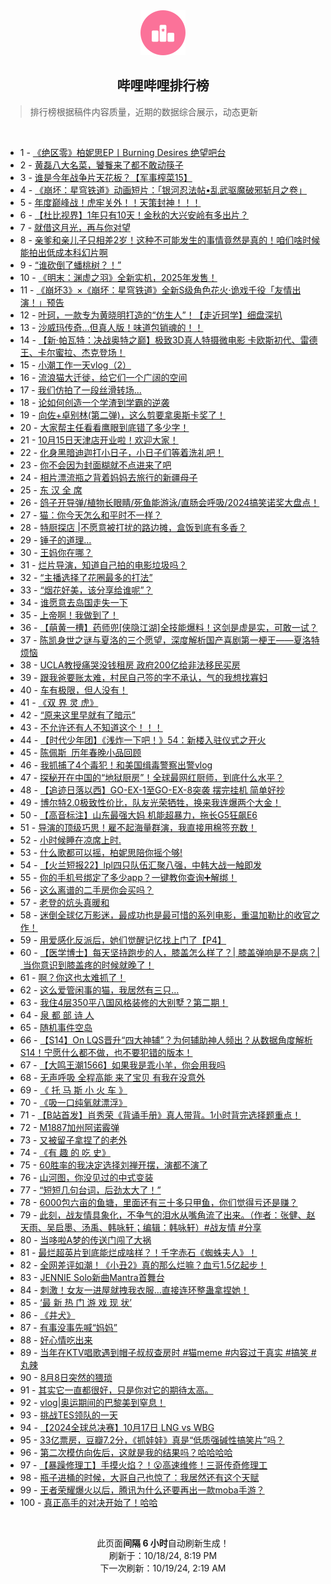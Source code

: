 <div align="center">
    <img src="./assets/icon_rank.png" alt="logo" />
    <h2>哔哩哔哩排行榜</h>
</div>

> 排行榜根据稿件内容质量，近期的数据综合展示，动态更新

<br />

<ul><li><span>1 - <a href=https://www.bilibili.com/BV1tUycYNEo5>《绝区零》柏妮思EP丨Burning&nbsp;Desires&nbsp;绝望吧台</a></span></li><li><span>2 - <a href=https://www.bilibili.com/BV1TwmKYXEG6>黄磊八大名菜，饕餮来了都不敢动筷子</a></span></li><li><span>3 - <a href=https://www.bilibili.com/BV1wQ2RYSEHK>谁是今年战争片天花板？【军事榨菜15】</a></span></li><li><span>4 - <a href=https://www.bilibili.com/BV13pyPYSEar>《崩坏：星穹铁道》动画短片：「银河忍法帖•乱武驱魔破邪斩月之卷」</a></span></li><li><span>5 - <a href=https://www.bilibili.com/BV15kmAYZE8j>年度巅峰战！虎牢关外！！天策封神！！！</a></span></li><li><span>6 - <a href=https://www.bilibili.com/BV1eTmNY8Eb7>【杜比视界】1年只有10天！金秋的大兴安岭有多出片？</a></span></li><li><span>7 - <a href=https://www.bilibili.com/BV1c4m5YBEk8>就借这月光，再与你对望</a></span></li><li><span>8 - <a href=https://www.bilibili.com/BV1p3mKY2E4H>亲爹和亲儿子只相差2岁！这种不可能发生的事情竟然是真的！咱们啥时候能拍出低成本科幻片啊</a></span></li><li><span>9 - <a href=https://www.bilibili.com/BV1UqmKYZEmN>“谁砍倒了蟠桃树？！”</a></span></li><li><span>10 - <a href=https://www.bilibili.com/BV1QPyNYDETM>《明末：渊虚之羽》全新实机，2025年发售！</a></span></li><li><span>11 - <a href=https://www.bilibili.com/BV1NvyPYrErG>《崩坏3》×《崩坏：星穹铁道》全新S级角色花火·诡戏千役「友情出演！」预告</a></span></li><li><span>12 - <a href=https://www.bilibili.com/BV1A2mLYyEWn>叶珂，一款专为黄晓明打造的“仿生人”！【走近珂学】细盘深扒</a></span></li><li><span>13 - <a href=https://www.bilibili.com/BV1SzmKYtEtg>沙威玛传奇…但真人版！味道包销魂的！！</a></span></li><li><span>14 - <a href=https://www.bilibili.com/BV1fc2dYkEu6>【新·帕瓦特：决战奥特之巅】极致3D真人特摄微电影&nbsp;卡欧斯初代、雷德王、卡尔蜜拉、杰克登场！</a></span></li><li><span>15 - <a href=https://www.bilibili.com/BV1DL2dYAEKf>小潮工作一天vlog（2）</a></span></li><li><span>16 - <a href=https://www.bilibili.com/BV1asyPYEEhy>流浪猫大迁徙，给它们一个广阔的空间</a></span></li><li><span>17 - <a href=https://www.bilibili.com/BV1NS2oYfEkp>我们仿拍了一段丝滑转场...</a></span></li><li><span>18 - <a href=https://www.bilibili.com/BV11b2dYWE3h>论如何创造一个学渣到学霸的逆袭</a></span></li><li><span>19 - <a href=https://www.bilibili.com/BV1ZYm5YYEDL>向佐+卓别林(第二弹)，这么剪要拿奥斯卡奖了！</a></span></li><li><span>20 - <a href=https://www.bilibili.com/BV1fayNYaEEB>大家帮主任看看鹰眼到底错了多少字！</a></span></li><li><span>21 - <a href=https://www.bilibili.com/BV1HQmLYgE3D>10月15日天津店开业啦！欢迎大家！</a></span></li><li><span>22 - <a href=https://www.bilibili.com/BV1bYmVYyEnN>化身黑暗迪迦打小日子，小日子们等着洗礼吧！</a></span></li><li><span>23 - <a href=https://www.bilibili.com/BV1jS2ZYUEvi>你不会因为封面糊就不点进来了吧</a></span></li><li><span>24 - <a href=https://www.bilibili.com/BV15EyPYpE5j>相片漂流瓶之背着妈妈去旅行的新疆母子</a></span></li><li><span>25 - <a href=https://www.bilibili.com/BV17T2ZY7E2T>东&nbsp;汉&nbsp;全&nbsp;席</a></span></li><li><span>26 - <a href=https://www.bilibili.com/BV1RQmnYyEdB>鸽子开导弹/植物长眼睛/死鱼能游泳/直肠会呼吸/2024搞笑诺奖大盘点！</a></span></li><li><span>27 - <a href=https://www.bilibili.com/BV1q8mHYUEYT>猫：你今天怎么和平时不一样？</a></span></li><li><span>28 - <a href=https://www.bilibili.com/BV1b1mHYBES5>特厨探店&nbsp;|不愿意被打扰的路边摊，盒饭到底有多香？</a></span></li><li><span>29 - <a href=https://www.bilibili.com/BV1B9mwYhEb2>锤子的道理…</a></span></li><li><span>30 - <a href=https://www.bilibili.com/BV14jmAY1ELm>王妈你在哪？</a></span></li><li><span>31 - <a href=https://www.bilibili.com/BV1fF2dYVEDt>烂片导演，知道自己拍的电影垃圾吗？</a></span></li><li><span>32 - <a href=https://www.bilibili.com/BV1sdyAYMEyy>“主播选择了花圈最多的打法”</a></span></li><li><span>33 - <a href=https://www.bilibili.com/BV1mW2ZYvEUo>“烟花好美，该分享给谁呢”？</a></span></li><li><span>34 - <a href=https://www.bilibili.com/BV1z9mPYuE6x>谁愿意去岛国走失一下</a></span></li><li><span>35 - <a href=https://www.bilibili.com/BV1tr2RY4EWv>上帝啊！我做到了！</a></span></li><li><span>36 - <a href=https://www.bilibili.com/BV1iZmwYZEHF>【萌黄一槽】药师兜[侠隐江湖]全技能爆料！这剑是虚是实，可敢一试？</a></span></li><li><span>37 - <a href=https://www.bilibili.com/BV1X4mPYoEYX>陈凯身世之谜与夏洛的三个愿望，深度解析国产喜剧第一梗王——夏洛特烦恼</a></span></li><li><span>38 - <a href=https://www.bilibili.com/BV1m6mKYdEFt>UCLA教授痛哭没钱租房&nbsp;政府200亿给非法移民买房</a></span></li><li><span>39 - <a href=https://www.bilibili.com/BV1MzmKYtE7T>跟我爸要账太难，村民自己签的字不承认，气的我想找寡妇</a></span></li><li><span>40 - <a href=https://www.bilibili.com/BV1zKyPYhEyT>车有极限，但人没有！</a></span></li><li><span>41 - <a href=https://www.bilibili.com/BV17zmNYBE2D>《双&nbsp;界&nbsp;灵&nbsp;虎》</a></span></li><li><span>42 - <a href=https://www.bilibili.com/BV12GmHYcEK7>“原来这里早就有了暗示”</a></span></li><li><span>43 - <a href=https://www.bilibili.com/BV1n5mKYyEo5>不允许还有人不知道这个！！！</a></span></li><li><span>44 - <a href=https://www.bilibili.com/BV1CmmPYVE7Z>【时代少年团】《浅炸一下吧！》54：新楼入驻仪式之开火</a></span></li><li><span>45 - <a href=https://www.bilibili.com/BV1qEmPYPEND>陈佩斯&nbsp;&nbsp;历年春晚小品回顾</a></span></li><li><span>46 - <a href=https://www.bilibili.com/BV191yNYXENT>我抓捕了4个毒犯！和美国缉毒警察出警vlog</a></span></li><li><span>47 - <a href=https://www.bilibili.com/BV1BjmPYvEiD>探秘开在中国的“地狱厨房”！全球最网红厨师，到底什么水平？</a></span></li><li><span>48 - <a href=https://www.bilibili.com/BV1cGmPYMEk4>【追迹日落以西】GO-EX-1至GO-EX-8突袭&nbsp;摆完挂机&nbsp;简单好抄</a></span></li><li><span>49 - <a href=https://www.bilibili.com/BV1L1mjYPEqj>博尔特2.0极致性价比，队友光荣牺牲，换来我连爆两个大金！</a></span></li><li><span>50 - <a href=https://www.bilibili.com/BV1pv2dYnEnM>【高音标注】山东最强大妈&nbsp;机能超暴力，拖长G5狂飙E6</a></span></li><li><span>51 - <a href=https://www.bilibili.com/BV1rq2ZYdESi>导演的顶级巧思！雇不起海量群演，我直接用棉签充数！</a></span></li><li><span>52 - <a href=https://www.bilibili.com/BV1xX2fYvEBT>小时候睡在凉席上时.</a></span></li><li><span>53 - <a href=https://www.bilibili.com/BV1wKmwYeEGU>什么歌都可以摇，柏妮思陪你摇个够!</a></span></li><li><span>54 - <a href=https://www.bilibili.com/BV19omnY3EHS>【火兰短报22】lpl四只队伍汇聚八强，中韩大战一触即发</a></span></li><li><span>55 - <a href=https://www.bilibili.com/BV1cdmKY2EB7>你的手机号绑定了多少app？一键教你查询➕解绑！</a></span></li><li><span>56 - <a href=https://www.bilibili.com/BV1Uz2RYZEFG>这么离谱的二手房你会买吗？</a></span></li><li><span>57 - <a href=https://www.bilibili.com/BV1i12dYkEkz>老登的炕头真暖和</a></span></li><li><span>58 - <a href=https://www.bilibili.com/BV1EF2dY5EJW>迷倒全球亿万影迷，最成功也是最可惜的系列电影，重温加勒比的收官之作！</a></span></li><li><span>59 - <a href=https://www.bilibili.com/BV1FjmKYVEXK>用爱感化反派后，她们觉醒记忆找上门了【P4】</a></span></li><li><span>60 - <a href=https://www.bilibili.com/BV1KtmEYWEMb>【医学博士】每天坚持跑步的人，膝盖怎么样了？|&nbsp;膝盖弹响是不是病？|&nbsp;当你意识到膝盖疼的时候就晚了！</a></span></li><li><span>61 - <a href=https://www.bilibili.com/BV1PAmPY5Ewd>啊？你这也太难抓了！</a></span></li><li><span>62 - <a href=https://www.bilibili.com/BV1ci2dYSEMZ>这么爱管闲事的猫，我居然有三只…</a></span></li><li><span>63 - <a href=https://www.bilibili.com/BV1wQ2RYSEEs>我住4层350平八国风格装修的大别墅？第二期！</a></span></li><li><span>64 - <a href=https://www.bilibili.com/BV1GUmNYaEy2>泉&nbsp;都&nbsp;部&nbsp;诗&nbsp;人</a></span></li><li><span>65 - <a href=https://www.bilibili.com/BV1SJ2dY8EPD>随机事件空岛</a></span></li><li><span>66 - <a href=https://www.bilibili.com/BV1Fc2ZYHEAt>【S14】On&nbsp;LQS晋升“四大神辅”？为何辅助神人频出？从数据角度解析S14！宁愿什么都不做，也不要犯错的版本！</a></span></li><li><span>67 - <a href=https://www.bilibili.com/BV1Yi2oYBENX>【大鸣王潮1566】如果我是乖小羊，你会用我吗</a></span></li><li><span>68 - <a href=https://www.bilibili.com/BV1u9yNYEEZC>无声呼吸&nbsp;全程高能&nbsp;来了宝贝&nbsp;有我在没意外</a></span></li><li><span>69 - <a href=https://www.bilibili.com/BV11FyKYVEzH>《&nbsp;托&nbsp;马&nbsp;斯&nbsp;小&nbsp;火&nbsp;车&nbsp;》</a></span></li><li><span>70 - <a href=https://www.bilibili.com/BV1Q72ZYzEzX>《吸一口纯氧就漂浮》</a></span></li><li><span>71 - <a href=https://www.bilibili.com/BV1H92RYEEyC>【B站首发】肖秀荣《背诵手册》真人带背。1小时背完选择题重点！</a></span></li><li><span>72 - <a href=https://www.bilibili.com/BV1nemTYSEoT>M1887加州阿诺霰弹</a></span></li><li><span>73 - <a href=https://www.bilibili.com/BV1oLmwY4Es1>又被留子拿捏了的老外</a></span></li><li><span>74 - <a href=https://www.bilibili.com/BV1cR2RYmETH>《有&nbsp;趣&nbsp;的&nbsp;吃&nbsp;史》</a></span></li><li><span>75 - <a href=https://www.bilibili.com/BV1Jw2ZYDEs9>60胜率的我决定选择刘禅开摆，演都不演了</a></span></li><li><span>76 - <a href=https://www.bilibili.com/BV1Lp2RYzEpX>山河图，你没见过的中式变装</a></span></li><li><span>77 - <a href=https://www.bilibili.com/BV1eomnYGEDV>“短短几句台词，后劲太大了！”</a></span></li><li><span>78 - <a href=https://www.bilibili.com/BV1SCmMYaEY1>6000包六亩的鱼塘，里面还有三十多只甲鱼，你们觉得亏还是赚？</a></span></li><li><span>79 - <a href=https://www.bilibili.com/BV1QvmKYFE5P>此刻，战友情具象化，不争气的泪水从嘴角流了出来。（作者：张健、赵天雨、吴启墨、汤禹、韩咏轩；编辑：韩咏轩）#战友情&nbsp;#分享</a></span></li><li><span>80 - <a href=https://www.bilibili.com/BV1vX2ZY1ECZ>当哆啦A梦的传送门闯了大祸</a></span></li><li><span>81 - <a href=https://www.bilibili.com/BV1tDyAYrEDL>最烂超英片到底能烂成啥样？！千字赤石《蜘蛛夫人》！</a></span></li><li><span>82 - <a href=https://www.bilibili.com/BV1FGmPYMERF>全网差评如潮！《小丑2》真的那么烂嘛？血亏1.5亿起步！</a></span></li><li><span>83 - <a href=https://www.bilibili.com/BV1ePmNYaE1s>JENNIE&nbsp;Solo新曲Mantra首舞台</a></span></li><li><span>84 - <a href=https://www.bilibili.com/BV1mVyNYyEdb>刺激！女友一进屋就拽我衣服…直接连环整蛊拿捏她！</a></span></li><li><span>85 - <a href=https://www.bilibili.com/BV1yVmHY8E4X>‘最&nbsp;新&nbsp;热&nbsp;门&nbsp;游&nbsp;戏&nbsp;现&nbsp;状’</a></span></li><li><span>86 - <a href=https://www.bilibili.com/BV1c92RYEEyR>《井犬》</a></span></li><li><span>87 - <a href=https://www.bilibili.com/BV1XpmwYQE2D>有事没事先喊“妈妈”</a></span></li><li><span>88 - <a href=https://www.bilibili.com/BV11JmAYCEig>好心情吃出来</a></span></li><li><span>89 - <a href=https://www.bilibili.com/BV1JWmMYjEWP>当年在KTV唱歌遇到帽子叔叔查房时&nbsp;#猫meme&nbsp;#内容过于真实&nbsp;#搞笑&nbsp;#丸辣</a></span></li><li><span>90 - <a href=https://www.bilibili.com/BV1LoywYUENd>8月8日突然的猥琐</a></span></li><li><span>91 - <a href=https://www.bilibili.com/BV1XamKYwEpE>其实它一直都很好，只是你对它的期待太高。</a></span></li><li><span>92 - <a href=https://www.bilibili.com/BV1w5mKYyEL8>vlog|奥运期间的巴黎美到窒息！</a></span></li><li><span>93 - <a href=https://www.bilibili.com/BV1gpmnYvEkU>挑战TES领队的一天</a></span></li><li><span>94 - <a href=https://www.bilibili.com/BV1c8yTYkEvE>【2024全球总决赛】10月17日&nbsp;LNG&nbsp;vs&nbsp;WBG</a></span></li><li><span>95 - <a href=https://www.bilibili.com/BV1RHmPYcEhg>33亿票房，豆瓣7.2分，《抓娃娃》真是“低质强碱性搞笑片”吗？</a></span></li><li><span>96 - <a href=https://www.bilibili.com/BV1oZmVYtEoF>第二次模仿向佐后，这就是我的结果吗？哈哈哈哈</a></span></li><li><span>97 - <a href=https://www.bilibili.com/BV1AX2oYoEut>【暴躁修理工】手摸火焰？！😮高速维修！三哥传奇修理工</a></span></li><li><span>98 - <a href=https://www.bilibili.com/BV1dpmPY8EEV>瓶子进桶的时候，大哥自己也惊了：我居然还有这个天赋</a></span></li><li><span>99 - <a href=https://www.bilibili.com/BV1SPmHYiEC3>王者荣耀爆火以后，腾讯为什么还要再出一款moba手游？</a></span></li><li><span>100 - <a href=https://www.bilibili.com/BV1662ZY9Ej9>真正高手的对决开始了！哈哈</a></span></li></ul>

<br />

<p align=center>此页面<strong>间隔 6 小时</strong>自动刷新生成！<br>刷新于：10/18/24, 8:19 PM<br>下一次刷新：10/19/24, 2:19 AM</p>